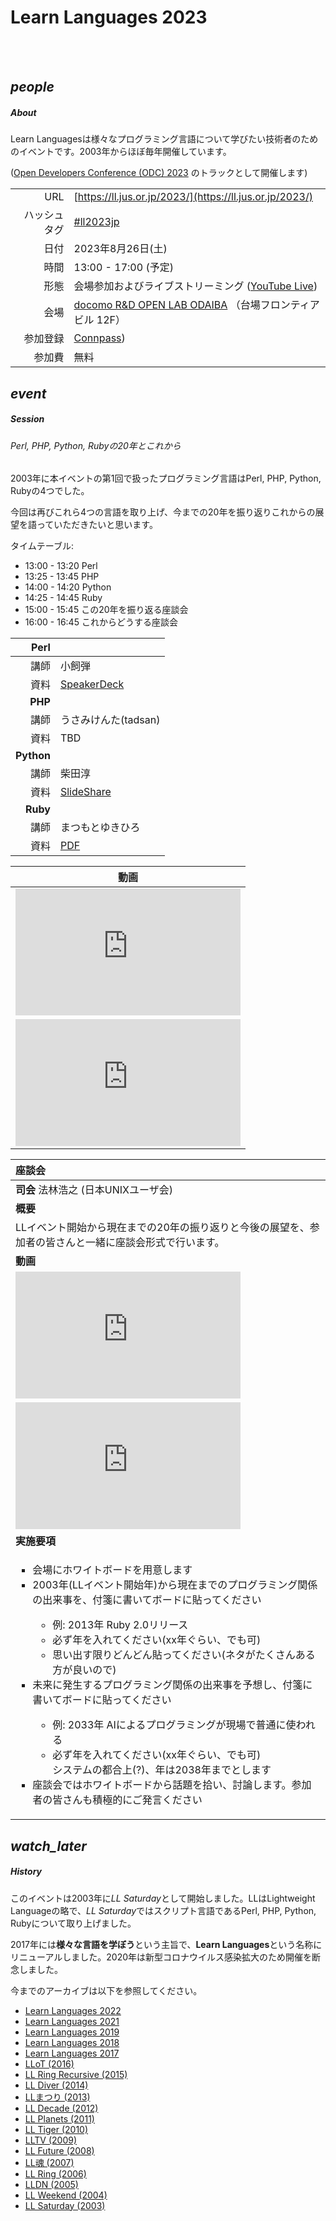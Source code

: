 <div class="section no-pad-bot" id="index-banner"><div class="container"><!-- start Index banner -->

<br><br>
      
# Learn Languages 2023

<br><br>

</div></div><!-- end Index banner -->

<div class="container"><div class="section"><div class="row"><!-- start main -->

<div class="col s12 m4"><div class="icon-block"><!-- start About -->

<h2 class="center blue-text darken-1"><i class="material-icons">people</i></h2><!-- people icon -->

##### About

Learn Languagesは様々なプログラミング言語について学びたい技術者のためのイベントです。2003年からほぼ毎年開催しています。

([Open Developers Conference (ODC) 2023](https://event.ospn.jp/odc2023/) のトラックとして開催します)

| |                                                                          |
| ---:         |--------------------------------------------------------------------------|
| URL | [https://ll.jus.or.jp/2023/](https://ll.jus.or.jp/2023/)                 |
| ハッシュタグ | [#ll2023jp](https://twitter.com/search?q=ll2023jp)                       |
| 日付 | 2023年8月26日(土)                                                            |
| 時間 | 13:00 - 17:00 (予定)                                                       |
| 形態 | 会場参加およびライブストリーミング ([YouTube Live](https://www.youtube.com/c/OSPNjp))     |
| 会場 | [docomo R&D OPEN LAB ODAIBA](https://docomo-openlab.jp) （台場フロンティアビル 12F） |
| 参加登録 | [Connpass](https://ospn.connpass.com/event/291437/))                             |
| 参加費 | 無料                                                                       |

</div></div><!-- end About -->

<div class="col s12 m4"><div class="icon-block"><!-- start Session -->

<h2 class="center blue-text darken-1"><i class="material-icons">event</i></h2><!-- event icon -->

##### Session

###### Perl, PHP, Python, Rubyの20年とこれから

2003年に本イベントの第1回で扱ったプログラミング言語はPerl, PHP, Python, Rubyの4つでした。

今回は再びこれら4つの言語を取り上げ、今までの20年を振り返りこれからの展望を語っていただきたいと思います。

タイムテーブル:
- 13:00 - 13:20 Perl
- 13:25 - 13:45 PHP
- 14:00 - 14:20 Python
- 14:25 - 14:45 Ruby
- 15:00 - 15:45 この20年を振り返る座談会
- 16:00 - 16:45 これからどうする座談会

|   **Perl** |                                                                                                                    |
|-----------:|--------------------------------------------------------------------------------------------------------------------|
|         講師 | 小飼弾                                                                                                                |
|         資料 | [SpeakerDeck](https://speakerdeck.com/dankogai/perl-and-the-rest-of-the-world-what-have-nt-changed-in-two-decades) |
| **PHP** |                                                                                                                    |
|      講師 | うさみけんた(tadsan)                                                                                                     |
|         資料 | TBD                                                                                                                |
| **Python** |                                                                                                                    |
|         講師 | 柴田淳                                                                                                                |
|         資料 | [SlideShare](https://www.slideshare.net/shibats/python20?fbclid=IwAR2sA2no2nrTBTCiPt-9H9SIIi0ZCaIKZkLfJarWgxutgbUEmo54OjviT7c)                                                                                                     |
| **Ruby** |                                                                                                                    |
|       講師 | まつもとゆきひろ                                                                                                           |
|         資料 | [PDF](https://ll.jus.or.jp/2023/Ruby%E3%81%AE%E3%81%93%E3%81%AE%EF%BC%92%EF%BC%90%E5%B9%B4.pdf)                    |

| **動画** |
|---------|
| <iframe width="360" height="203" src="https://www.youtube.com/embed/vsQA2JsXujc?si=fVshf0k72fVLzta6" title="YouTube video player" frameborder="0" allow="accelerometer; autoplay; clipboard-write; encrypted-media; gyroscope; picture-in-picture; web-share" allowfullscreen></iframe> |
| <iframe width="360" height="203" src="https://www.youtube.com/embed/THaTYTcjQ2Y?si=yu0Lc0ZUvbIAsL6g" title="YouTube video player" frameborder="0" allow="accelerometer; autoplay; clipboard-write; encrypted-media; gyroscope; picture-in-picture; web-share" allowfullscreen></iframe> |

| **座談会**                                                                                                                                                                                                                                                                                                                                                                                                                                                                                                                                                                                                                                                                                                                                                                                             |
|:----------------------------------------------------------------------------------------------------------------------------------------------------------------------------------------------------------------------------------------------------------------------------------------------------------------------------------------------------------------------------------------------------------------------------------------------------------------------------------------------------------------------------------------------------------------------------------------------------------------------------------------------------------------------------------------------------------------------------------------------------------------------------------------------------|
| __司会__  法林浩之 (日本UNIXユーザ会)                                                                                                                                                                                                                                                                                                                                                                                                                                                                                                                                                                                                                                                                                                                                                                                   |
| __概要__                                                                                                                                                                                                                                                                                                                                                                                                                                                                                                                                                                                                                                                                                                                                                                                              | 
| LLイベント開始から現在までの20年の振り返りと今後の展望を、参加者の皆さんと一緒に座談会形式で行います。                                                                                                                                                                                                                                                                                                                                                                                                                                                                                                                                                                                                                                                                                                                                               |
| __動画__ |
| <iframe width="360" height="203" src="https://www.youtube.com/embed/IXz5YbRZ3s0?si=GUaW5BDjrfzBq-Nz" title="YouTube video player" frameborder="0" allow="accelerometer; autoplay; clipboard-write; encrypted-media; gyroscope; picture-in-picture; web-share" allowfullscreen></iframe> |
| <iframe width="360" height="203" src="https://www.youtube.com/embed/CLirvwpAgBI?si=80PIVNb0VcVsA6U3" title="YouTube video player" frameborder="0" allow="accelerometer; autoplay; clipboard-write; encrypted-media; gyroscope; picture-in-picture; web-share" allowfullscreen></iframe> |
| __実施要項__                                                                                                                                                                                                                                                                                                                                                                                                                                                                                                                                                                                                                                                                                                                                                                                            |
| <ul><li style="list-style-type: square">会場にホワイトボードを用意します</li><li style="list-style-type: square">2003年(LLイベント開始年)から現在までのプログラミング関係の出来事を、付箋に書いてボードに貼ってください</li><ul style="padding-left: 2em"><li style="list-style-type: circle; ">例: 2013年 Ruby 2.0リリース</li><li style="list-style-type: circle; ">必ず年を入れてください(xx年ぐらい、でも可)</li><li style="list-style-type: circle; ">思い出す限りどんどん貼ってください(ネタがたくさんある方が良いので)</li></ul><li style="list-style-type: square">未来に発生するプログラミング関係の出来事を予想し、付箋に書いてボードに貼ってください</li><ul style="padding-left: 2em"><li style="list-style-type: circle; ">例: 2033年 AIによるプログラミングが現場で普通に使われる</li><li style="list-style-type: circle; ">必ず年を入れてください(xx年ぐらい、でも可)</li>システムの都合上(?)、年は2038年までとします</li></ul><li style="list-style-type: square">座談会ではホワイトボードから話題を拾い、討論します。参加者の皆さんも積極的にご発言ください</li></ul> |



</div></div><!-- end Session -->

<div class="col s12 m4"><div class="icon-block"><!-- start History -->

<h2 class="center blue-text darken-1"><i class="material-icons">watch_later</i></h2><!-- watch_later icon -->

##### History

このイベントは2003年に*LL Saturday*として開始しました。LLはLightweight Languageの略で、*LL Saturday*ではスクリプト言語であるPerl, PHP, Python, Rubyについて取り上げました。

2017年には**様々な言語を学ぼう**という主旨で、**Learn Languages**という名称にリニューアルしました。2020年は新型コロナウイルス感染拡大のため開催を断念しました。

今までのアーカイブは以下を参照してください。

- [Learn Languages 2022](https://ll.jus.or.jp/2022/)
- [Learn Languages 2021](https://ll.jus.or.jp/2021/)
- [Learn Languages 2019](https://ll.jus.or.jp/2019/)
- [Learn Languages 2018](https://ll.jus.or.jp/2018about/)
- [Learn Languages 2017](https://ll.jus.or.jp/2017/)
- [LLoT (2016)](https://ll.jus.or.jp/2016/)
- [LL Ring Recursive (2015)](https://ll.jus.or.jp/2015/)
- [LL Diver (2014)](https://ll.jus.or.jp/2014/)
- [LLまつり (2013)](https://ll.jus.or.jp/2013/)
- [LL Decade (2012)](https://ll.jus.or.jp/2012/)
- [LL Planets (2011)](https://ll.jus.or.jp/2011/)
- [LL Tiger (2010)](https://ll.jus.or.jp/2010/)
- [LLTV (2009)](https://ll.jus.or.jp/2009/)
- [LL Future (2008)](https://ll.jus.or.jp/2008/)
- [LL魂 (2007)](https://ll.jus.or.jp/2007/)
- [LL Ring (2006)](https://ll.jus.or.jp/2006/)
- [LLDN (2005)](https://ll.jus.or.jp/2005/)
- [LL Weekend (2004)](https://ll.jus.or.jp/llw2004/)
- [LL Saturday (2003)](https://ll.jus.or.jp/lls2003/)

</div></div><!-- end History -->

</div></div></div><!-- end main -->

